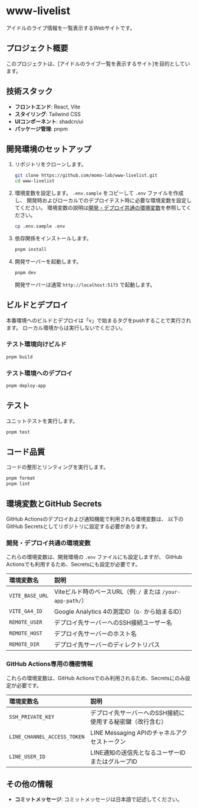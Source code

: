 # www-livelist

アイドルのライブ情報を一覧表示するWebサイトです。

## プロジェクト概要

このプロジェクトは、[アイドルのライブ一覧を表示するサイト]を目的としています。

## 技術スタック

- **フロントエンド**: React, Vite
- **スタイリング**: Tailwind CSS
- **UIコンポーネント**: shadcn/ui
- **パッケージ管理**: pnpm

## 開発環境のセットアップ

1.  リポジトリをクローンします。
    ```bash
    git clone https://github.com/momo-lab/www-livelist.git
    cd www-livelist
    ```
2.  環境変数を設定します。
    `.env.sample` をコピーして `.env` ファイルを作成し、
    開発時およびローカルでのデプロイテスト時に必要な環境変数を設定してください。
    環境変数の説明は[開発・デプロイ共通の環境変数](#開発デプロイ共通の環境変数)を参照してください。
    ```bash
    cp .env.sample .env
    ```
3.  依存関係をインストールします。
    ```bash
    pnpm install
    ```
4.  開発サーバーを起動します。
    ```bash
    pnpm dev
    ```
    開発サーバーは通常 `http://localhost:5173` で起動します。

## ビルドとデプロイ

本番環境へのビルドとデプロイは「v」で始まるタグをpushすることで実行されます。
ローカル環境からは実行しないでください。

### テスト環境向けビルド

```bash
pnpm build
```

### テスト環境へのデプロイ

```bash
pnpm deploy-app
```

## テスト

ユニットテストを実行します。

```bash
pnpm test
```

## コード品質

コードの整形とリンティングを実行します。

```bash
pnpm format
pnpm lint
```

## 環境変数とGitHub Secrets

GitHub Actionsのデプロイおよび通知機能で利用される環境変数は、
以下のGitHub Secretsとしてリポジトリに設定する必要があります。

### 開発・デプロイ共通の環境変数

これらの環境変数は、開発環境の `.env` ファイルにも設定しますが、
GitHub Actionsでも利用するため、Secretsにも設定が必要です。

| 環境変数名      | 説明                                                        |
| :-------------- | :---------------------------------------------------------- |
| `VITE_BASE_URL` | Viteビルド時のベースURL（例: `/` または `/your-app-path/`） |
| `VITE_GA4_ID`   | Google Analytics 4の測定ID（`G-` から始まるID）             |
| `REMOTE_USER`   | デプロイ先サーバーへのSSH接続ユーザー名                     |
| `REMOTE_HOST`   | デプロイ先サーバーのホスト名                                |
| `REMOTE_DIR`    | デプロイ先サーバーのディレクトリパス                        |

### GitHub Actions専用の機密情報

これらの環境変数は、GitHub Actionsでのみ利用されるため、Secretsにのみ設定が必要です。

| 環境変数名                  | 説明                                                      |
| :-------------------------- | :-------------------------------------------------------- |
| `SSH_PRIVATE_KEY`           | デプロイ先サーバーへのSSH接続に使用する秘密鍵（改行含む） |
| `LINE_CHANNEL_ACCESS_TOKEN` | LINE Messaging APIのチャネルアクセストークン              |
| `LINE_USER_ID`              | LINE通知の送信先となるユーザーIDまたはグループID          |

## その他の情報

- **コミットメッセージ**: コミットメッセージは日本語で記述してください。
